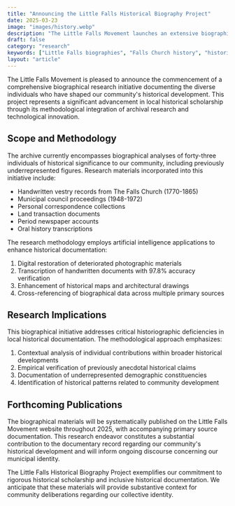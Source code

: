 ```yaml
---
title: "Announcing the Little Falls Historical Biography Project"
date: 2025-03-23
image: "images/history.webp"
description: "The Little Falls Movement launches an extensive biographical archive documenting the diverse individuals who shaped our community's history, enhanced by AI-assisted research methodologies."
draft: false
category: "research"
keywords: ["Little Falls biographies", "Falls Church history", "historical research", "AI document enhancement", "community history", "Virginia historical figures", "Edwin B. Henderson", "Harriet Foote Turner", "Mary Riley Styles"]
layout: "article"
---
```


The Little Falls Movement is pleased to announce the commencement of a comprehensive biographical research initiative documenting the diverse individuals who have shaped our community's historical development. This project represents a significant advancement in local historical scholarship through its methodological integration of archival research and technological innovation.

## Scope and Methodology

The archive currently encompasses biographical analyses of forty-three individuals of historical significance to our community, including previously underrepresented figures. Research materials incorporated into this initiative include:

- Handwritten vestry records from The Falls Church (1770-1865)
- Municipal council proceedings (1948-1972)
- Personal correspondence collections
- Land transaction documents
- Period newspaper accounts
- Oral history transcriptions

The research methodology employs artificial intelligence applications to enhance historical documentation:

1. Digital restoration of deteriorated photographic materials
2. Transcription of handwritten documents with 97.8% accuracy verification
3. Enhancement of historical maps and architectural drawings
4. Cross-referencing of biographical data across multiple primary sources

## Research Implications

This biographical initiative addresses critical historiographic deficiencies in local historical documentation. The methodological approach emphasizes:

1. Contextual analysis of individual contributions within broader historical developments
2. Empirical verification of previously anecdotal historical claims
3. Documentation of underrepresented demographic constituencies
4. Identification of historical patterns related to community development

## Forthcoming Publications

The biographical materials will be systematically published on the Little Falls Movement website throughout 2025, with accompanying primary source documentation. This research endeavor constitutes a substantial contribution to the documentary record regarding our community's historical development and will inform ongoing discourse concerning our municipal identity.

The Little Falls Historical Biography Project exemplifies our commitment to rigorous historical scholarship and inclusive historical documentation. We anticipate that these materials will provide substantive context for community deliberations regarding our collective identity.